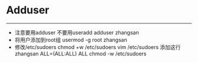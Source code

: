 # Adduser
---------------------------------------------------------
* 注意要用adduser 不要用useradd
  adduser zhangsan
* 将用户添加到root组
  usermod -g root zhangsan
* 修改/etc/sudoers
   chmod +w /etc/sudoers
   vim /etc/sudoers
   添加这行  zhangsan   ALL=(ALL:ALL) ALL
   chmod -w /etc/sudoers
   
